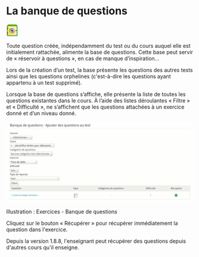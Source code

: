 # La banque de questions

![](../../.gitbook/assets/database.png)

Toute question créée, indépendamment du test ou du cours auquel elle est initialement rattachée, alimente la base de questions. Cette base peut servir de « réservoir à questions », en cas de manque d’inspiration...

Lors de la création d’un test, la base présente les questions des autres tests ainsi que les questions orphelines \(c'est-à-dire les questions ayant appartenu à un test supprimé\).

Lorsque la base de questions s’affiche, elle présente la liste de toutes les questions existantes dans le cours. À l’aide des listes déroulantes « Filtre » et « Difficulté », ne s’affichent que les questions attachées à un exercice donné et d’un niveau donné.

![](../../.gitbook/assets/graficos36%20%287%29.png)

Illustration : Exercices - Banque de questions

Cliquez sur le bouton « Récupérer » pour récupérer immédiatement la question dans l'exercice.

Depuis la version 1.8.8, l'enseignant peut récupérer des questions depuis d'autres cours qu'il enseigne.


